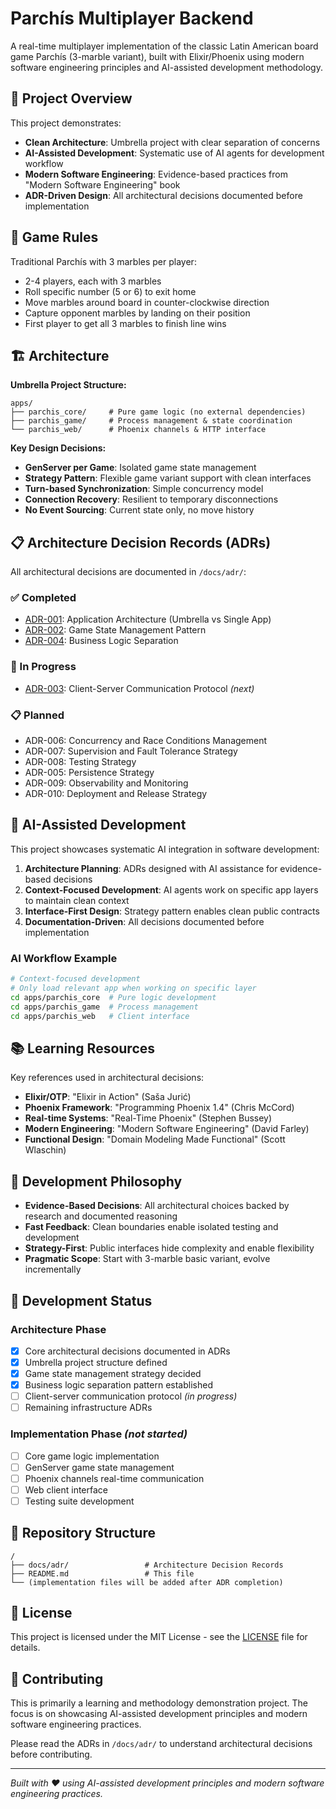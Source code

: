 # Parchís Multiplayer Backend

A real-time multiplayer implementation of the classic Latin American board game Parchís (3-marble variant), built with Elixir/Phoenix using modern software engineering principles and AI-assisted development methodology.

## 🎯 Project Overview

This project demonstrates:
- **Clean Architecture**: Umbrella project with clear separation of concerns
- **AI-Assisted Development**: Systematic use of AI agents for development workflow
- **Modern Software Engineering**: Evidence-based practices from "Modern Software Engineering" book
- **ADR-Driven Design**: All architectural decisions documented before implementation

## 🎲 Game Rules

Traditional Parchís with 3 marbles per player:
- 2-4 players, each with 3 marbles
- Roll specific number (5 or 6) to exit home
- Move marbles around board in counter-clockwise direction
- Capture opponent marbles by landing on their position
- First player to get all 3 marbles to finish line wins

## 🏗️ Architecture

**Umbrella Project Structure:**
```
apps/
├── parchis_core/     # Pure game logic (no external dependencies)
├── parchis_game/     # Process management & state coordination  
└── parchis_web/      # Phoenix channels & HTTP interface
```

**Key Design Decisions:**
- **GenServer per Game**: Isolated game state management
- **Strategy Pattern**: Flexible game variant support with clean interfaces
- **Turn-based Synchronization**: Simple concurrency model
- **Connection Recovery**: Resilient to temporary disconnections
- **No Event Sourcing**: Current state only, no move history

## 📋 Architecture Decision Records (ADRs)

All architectural decisions are documented in `/docs/adr/`:

### ✅ Completed
- [ADR-001](docs/adr/ADR-001-application-architecture.md): Application Architecture (Umbrella vs Single App)
- [ADR-002](docs/adr/ADR-002-game-state-managemente.md): Game State Management Pattern
- [ADR-004](docs/adr/ADR-004-business-logic): Business Logic Separation

### 🔄 In Progress
- [ADR-003](docs/adr/003-client-server-communication.md): Client-Server Communication Protocol *(next)*

### 📋 Planned
- ADR-006: Concurrency and Race Conditions Management
- ADR-007: Supervision and Fault Tolerance Strategy
- ADR-008: Testing Strategy
- ADR-005: Persistence Strategy
- ADR-009: Observability and Monitoring
- ADR-010: Deployment and Release Strategy

## 🤖 AI-Assisted Development

This project showcases systematic AI integration in software development:

1. **Architecture Planning**: ADRs designed with AI assistance for evidence-based decisions
2. **Context-Focused Development**: AI agents work on specific app layers to maintain clean context
3. **Interface-First Design**: Strategy pattern enables clean public contracts
4. **Documentation-Driven**: All decisions documented before implementation

### AI Workflow Example
```bash
# Context-focused development
# Only load relevant app when working on specific layer
cd apps/parchis_core  # Pure logic development
cd apps/parchis_game  # Process management
cd apps/parchis_web   # Client interface
```

## 📚 Learning Resources

Key references used in architectural decisions:
- **Elixir/OTP**: "Elixir in Action" (Saša Jurić)
- **Phoenix Framework**: "Programming Phoenix 1.4" (Chris McCord)
- **Real-time Systems**: "Real-Time Phoenix" (Stephen Bussey)
- **Modern Engineering**: "Modern Software Engineering" (David Farley)
- **Functional Design**: "Domain Modeling Made Functional" (Scott Wlaschin)

## 🧪 Development Philosophy

- **Evidence-Based Decisions**: All architectural choices backed by research and documented reasoning
- **Fast Feedback**: Clean boundaries enable isolated testing and development
- **Strategy-First**: Public interfaces hide complexity and enable flexibility
- **Pragmatic Scope**: Start with 3-marble basic variant, evolve incrementally

## 🔄 Development Status

### Architecture Phase
- [x] Core architectural decisions documented in ADRs
- [x] Umbrella project structure defined
- [x] Game state management strategy decided
- [x] Business logic separation pattern established
- [ ] Client-server communication protocol *(in progress)*
- [ ] Remaining infrastructure ADRs

### Implementation Phase *(not started)*
- [ ] Core game logic implementation
- [ ] GenServer game state management
- [ ] Phoenix channels real-time communication
- [ ] Web client interface
- [ ] Testing suite development

## 📁 Repository Structure

```
/
├── docs/adr/                 # Architecture Decision Records
├── README.md                 # This file
└── (implementation files will be added after ADR completion)
```

## 📄 License

This project is licensed under the MIT License - see the [LICENSE](LICENSE) file for details.

## 🤝 Contributing

This is primarily a learning and methodology demonstration project. The focus is on showcasing AI-assisted development principles and modern software engineering practices.

Please read the ADRs in `/docs/adr/` to understand architectural decisions before contributing.

---

*Built with ❤️ using AI-assisted development principles and modern software engineering practices.*
